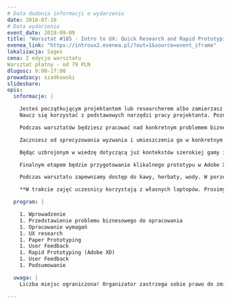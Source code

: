 ```yaml
---
# Data dodania informacji o wydarzeniu
date: 2018-07-16
# Data wydarzenia
event_date: 2018-09-09
title: "Warsztat #185 - Intro to UX: Quick Research and Rapid Prototyping Methods"
evenea_link: "https://introux2.evenea.pl/?out=1&source=event_iframe"
lokalizacja: Sages
cena: 2 edycja warsztatu 
Warsztat płatny - od 79 PLN
dlugosc: 9:00-17:00
prowadzacy: szadkowski
slideshare:
opis:
  informacje: |

    Jesteś początkującym projektantem lub researcherem albo zamierzasz rozwijać swoje umiejętności w kierunku zostania UX Designerem?
    Naucz się korzystać z podstawowych narzędzi pracy projektanta. Poznaj szybkie metody zbierania wymagań, dowiedz się jak rozmawiać o potrzebach użytkowników. Przećwicz ekspresowe metody budowania prototypów i ich testowania.

    Podczas warsztatów będziesz pracować nad konkretnym problemem biznesowym w małej grupie projektowej. Praktycznie przećwiczysz proces budowania produktu cyfrowego. 

    Zaczniesz od sprecyzowania wyzwania i umieszczenia go w konkretnym kontekście, a następnie nauczysz się definiować wymagania mając na uwadze ograniczenia biznesowe oraz technologiczne. Kolejnym etapem będzie wykorzystanie metod z obszaru UX Research do nakreślenia potrzeb użytkowników.

    Będąc uzbrojonym w wiedzę dotyczącą już kontekstów szerokiej gamy interesariuszy (biznes, IT, klient), rozpoczniesz pracę nad prototypem z wykorzystaniem kartki i ołówka. W ciągu bardzo krótkiego czasu doprecyzujesz wysokopoziomową wizję produktu i zbierzesz pierwszą informację zwrotną z rynku. 

    Finalnym etapem będzie przygotowanie klikalnego prototypu w Adobe XD, programie wykorzystywanym głównie do prototypowania aplikacji webowych i mobilnych, i przetestowanie go z użytkownikami.

    Podczas warsztatu zapewniamy dostęp do kawy, herbaty, wody. W porze obiadowej zapewniamy pizzę w wersji mięsnej lub wegetariańskiej.

    **W trakcie zajęć uczesnicy korzystają z własnych laptopów. Prosimy o zainstalowanie Adobe XD na komputarze oraz komórce.**

  program: |

    1. Wprowadzenie
    1. Przedstawienie problemu biznesowego do opracowania
    1. Opracowanie wymagań
    1. UX research
    1. Paper Prototyping
    1. User Feedback
    1. Rapid Prototyping (Adobe XD)
    1. User Feedback
    1. Podsumowanie

  uwaga: |
    Liczba miejsc ograniczona! Organizator zastrzega sobie prawo do zmiany lokalizacji wydarzenia oraz jego odwołania w przypadku niezgłoszenia się minimalnej liczby uczestników.

---
```

